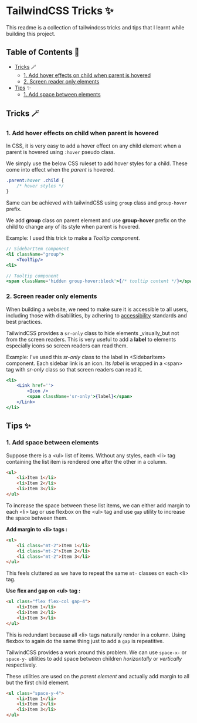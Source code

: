 # TailwindCSS Tricks :sparkles:

This readme is a collection of tailwindcss tricks and tips that I learnt while building this project.

## Table of Contents 📑

-   [Tricks](#tricks-🪄) 🪄
    -   [1. Add hover effects on child when parent is hovered](#1-add-hover-effects-on-child-when-parent-is-hovered)
    -   [2. Screen reader only elements](#2-screen-reader-only-elements)
-   [Tips](#tips-✨) ✨
    -   [1. Add space between elements]()

## Tricks 🪄

### 1. Add hover effects on child when parent is hovered

In CSS, it is very easy to add a hover effect on any child element when a parent is hovered using `:hover` pseudo class.

We simply use the below CSS ruleset to add hover styles for a child. These come into effect when the _parent_ is hovered.

```css
.parent:hover .child {
    /* hover styles */
}
```

Same can be achieved with tailwindCSS using `group` class and `group-hover` prefix.

We add **group** class on parent element and use **group-hover** prefix on the child to change any of its style when parent is hovered.

Example:
I used this trick to make a _Tooltip component_.

```jsx
// SidebarItem component
<li className="group">
    <ToolTip/>
<li>
```

```jsx
// Tooltip component
<span className='hidden group-hover:block'>{/* tooltip content */}</span>
```

### 2. Screen reader only elements

When building a website, we need to make sure it is accessible to all users, including those with disabilities, by adhering to [accessibility]() standards and best practices.

TailwindCSS provides a `sr-only` class to hide elements \_visually_but not from the screen readers. This is very useful to add a **label** to elements especially icons so screen readers can read them.

Example:
I've used this _sr-only_ class to the label in \<SidebarItem> component. Each sidebar link is an icon. Its _label_ is wrapped in a \<span> tag with _sr-only_ class so that screen readers can read it.

```jsx
<li>
    <Link href=''>
        <Icon />
        <span className='sr-only'>{label}</span>
    </Link>
</li>
```

## Tips ✨

### 1. Add space between elements

Suppose there is a \<ul> list of items. Without any styles, each \<li> tag containing the list item is rendered one after the other in a column.

```html
<ul>
    <li>Item 1</li>
    <li>Item 2</li>
    <li>Item 3</li>
</ul>
```

To increase the space between these list items, we can either add margin to each \<li> tag or use flexbox on the \<ul> tag and use `gap` utility to increase the space between them.

**Add margin to \<li> tags :**

```html
<ul>
    <li class="mt-2">Item 1</li>
    <li class="mt-2">Item 2</li>
    <li class="mt-2">Item 3</li>
</ul>
```

This feels cluttered as we have to repeat the same `mt-` classes on each \<li> tag.

**Use flex and gap on \<ul> tag :**

```html
<ul class="flex flex-col gap-4">
    <li>Item 1</li>
    <li>Item 2</li>
    <li>Item 3</li>
</ul>
```

This is redundant because all \<li> tags naturally render in a column. Using flexbox to again do the same thing just to add a `gap` is repeatitive.

TailwindCSS provides a work around this problem. We can use `space-x-` or `space-y-` utilities to add space between children _horizontally_ or _vertically_ respectively.

These utilities are used on the _parent element_ and actually add margin to all but the first child element.

```html
<ul class="space-y-4">
    <li>Item 1</li>
    <li>Item 2</li>
    <li>Item 3</li>
</ul>
```
